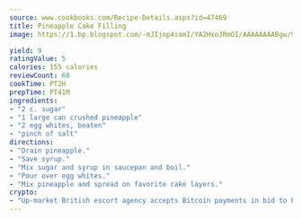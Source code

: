 ```yaml
---
source: www.cookbooks.com/Recipe-Details.aspx?id=47469
title: Pineapple Cake Filling
image: https://1.bp.blogspot.com/-mJIjop4samI/YA2HxoJRmOI/AAAAAAAABgw/9Q6cN5purxQQ0M3111-VxRXtHYk4x987wCLcBGAsYHQ/s320/19.png

yield: 9
ratingValue: 5
calories: 155 calories
reviewCount: 60
cookTime: PT2H
prepTime: PT41M
ingredients:
- "2 c. sugar"
- "1 large can crushed pineapple"
- "2 egg whites, beaten"
- "pinch of salt"
directions:
- "Drain pineapple."
- "Save syrup."
- "Mix sugar and syrup in saucepan and boil."
- "Pour over egg whites."
- "Mix pineapple and spread on favorite cake layers."
crypto:
- "Up-market British escort agency accepts Bitcoin payments in bid to boost worker safety and client anonymity."
---
```

